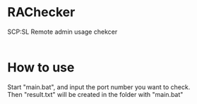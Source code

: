 # RAChecker
SCP:SL Remote admin usage chekcer<br>
<br>
# How to use
Start "main.bat", and input the port number you want to check.<br>
Then "result.txt" will be created in the folder with "main.bat"<br>
